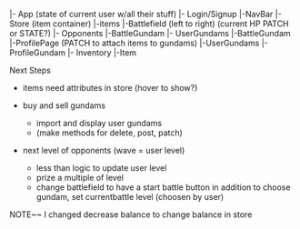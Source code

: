 |- App (state of current user w/all their stuff)
    |- Login/Signup
    |-NavBar
        |-Store (item container)
            |-items
        |-Battlefield (left to right) (current HP PATCH or STATE?)
            |- Opponents 
                |-BattleGundam 
            |- UserGundams
                |-BattleGundam
        |-ProfilePage (PATCH to attach items to gundams)
            |-UserGundams
                |-ProfileGundam
            |- Inventory
                |-Item

            
Next Steps 
- items need attributes in store (hover to show?)
- buy and sell gundams
    - import and display user gundams 
    - (make methods for delete, post, patch)

- next level of opponents (wave  = user level)
    - less than logic to update user level
    - prize a multiple of level
    - change battlefield to have a start battle button in addition to choose gundam, set currentbattle level (choosen by user)

NOTE~~ I changed decrease balance to change balance in store

  


